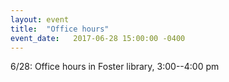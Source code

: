 ```yaml
---
layout: event
title:  "Office hours"
event_date:   2017-06-28 15:00:00 -0400
---
```


6/28: Office hours in Foster library, 3:00--4:00 pm
